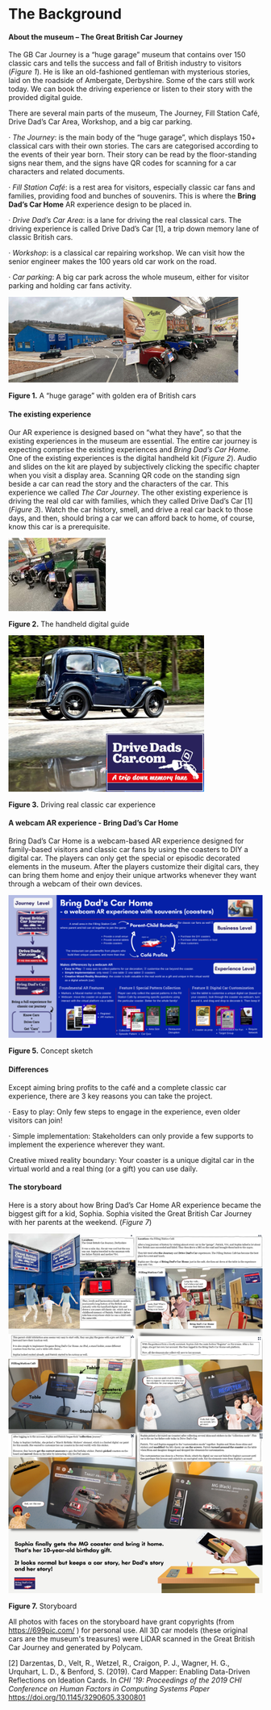 # The Background



#### **About the museum – The Great British Car Journey**

The GB Car Journey is a “huge garage” museum that contains over 150 classic cars and tells the success and fall of British industry to visitors (*Figure 1*). He is like an old-fashioned gentleman with mysterious stories, laid on the roadside of Ambergate, Derbyshire. Some of the cars still work today. We can book the driving experience or listen to their story with the provided digital guide.

There are several main parts of the museum, The Journey, Fill Station Café, Drive Dad’s Car Area, Workshop, and a big car parking. 

·    *The Journey*: is the main body of the “huge garage”, which displays 150+ classical cars with their own stories. The cars are categorised according to the events of their year born. Their story can be read by the floor-standing signs near them, and the signs have QR codes for scanning for a car characters and related documents.

·    *Fill Station Café*: is a rest area for visitors, especially classic car fans and families, providing food and bunches of souvenirs. This is where the **Bring Dad’s Car Home** AR experience design to be placed in.

·    *Drive Dad’s Car Area*: is a lane for driving the real classical cars. The driving experience is called Drive Dad’s Car [1], a trip down memory lane of classic British cars.

·    *Workshop*: is a classical car repairing workshop. We can visit how the senior engineer makes the 100 years old car work on the road.

·    *Car parking*: A big car park across the whole museum, either for visitor parking and holding car fans activity.

![F1.png](https://github.com/yyt1208732230/ar_bring_dads_car_home/blob/development_v1/introduction/imgs/F1.png?raw=true)

**Figure 1.** A “huge garage” with golden era of British cars

#### **The existing experience**

Our AR experience is designed based on “what they have”, so that the existing experiences in the museum are essential. The entire car journey is expecting comprise the existing experiences and *Bring Dad’s Car Home*. One of the existing experiences is the digital handheld kit (*Figure 2*). Audio and slides on the kit are played by subjectively clicking the specific chapter when you visit a display area. Scanning QR code on the standing sign beside a car can read the story and the characters of the car. This experience we called *The Car Journey*. The other existing experience is driving the real old car with families, which they called Drive Dad’s Car [1] (*Figure 3*). Watch the car history, smell, and drive a real car back to those days, and then, should bring a car we can afford back to home, of course, know this car is a prerequisite. 

![F2.jpg](https://github.com/yyt1208732230/ar_bring_dads_car_home/blob/development_v1/introduction/imgs/F2.jpg?raw=true)

**Figure 2.** The handheld digital guide             

![F3.png](https://github.com/yyt1208732230/ar_bring_dads_car_home/blob/development_v1/introduction/imgs/F3.png?raw=true)

**Figure 3.** Driving real classic car experience

#### **A webcam AR experience - Bring Dad’s Car Home** 

Bring Dad’s Car Home is a webcam-based AR experience designed for family-based visitors and classic car fans by using the coasters to DIY a digital car. The players can only get the special or episodic decorated elements in the museum. After the players customize their digital cars, they can bring them home and enjoy their unique artworks whenever they want through a webcam of their own devices. 

![img](https://raw.githubusercontent.com/yyt1208732230/ar_bring_dads_car_home/6aac98fb7672bb39b289006ef9fa4adde86e8bae/introduction/imgs/F5.svg)

**Figure 5.** Concept sketch

#### **Differences**

Except aiming bring profits to the café and a complete classic car experience, there are 3 key reasons you can take the project.

·    Easy to play: Only few steps to engage in the experience, even older visitors can join!

·    Simple implementation: Stakeholders can only provide a few supports to implement the experience wherever they want.

Creative mixed reality boundary: Your coaster is a unique digital car in the virtual world and a real thing (or a gift) you can use daily.

#### **The storyboard**

Here is a story about how Bring Dad’s Car Home AR experience became the biggest gift for a kid, Sophia. Sophia visited the Great British Car Journey with her parents at the weekend. (*Figure 7*)

![F7.png](https://github.com/yyt1208732230/ar_bring_dads_car_home/blob/development_v1/introduction/imgs/F7.png?raw=true)

**Figure 7.** Storyboard

All photos with faces on the storyboard have grant copyrights (from https://699pic.com/ ) for personal use. All 3D car models (these original cars are the museum's treasures) were LiDAR scanned in the Great British Car Journey and generated by Polycam.

[2] Darzentas, D., Velt, R., Wetzel, R., Craigon, P. J., Wagner, H. G., Urquhart, L. D., & Benford, S. (2019). Card Mapper: Enabling Data-Driven Reflections on Ideation Cards. In *CHI '19: Proceedings of the 2019 CHI Conference on Human Factors in Computing Systems Paper* https://doi.org/10.1145/3290605.3300801